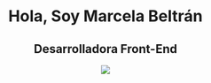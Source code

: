 
<h1 align="center"> Hola, Soy Marcela Beltrán</h1>
<h2  align="center"> Desarrolladora
Front-End</h2>


<!--
**yulybeltran/yulybeltran** is a ✨ _special_ ✨ repository because its `README.md` (this file) appears on your GitHub profile.

Here are some ideas to get you started:

- 🔭 I’m currently working on ...
- 🌱 I’m currently learning ...
- 👯 I’m looking to collaborate on ...
- 🤔 I’m looking for help with ...
- 💬 Ask me about ...
- 📫 How to reach me: ...
- 😄 Pronouns: ...
- ⚡ Fun fact: ...
-->

<p align="center">
<img src="https://github-readme-stats.vercel.app/api?username=yulybeltran&show_icons=true&theme=radical&title_color=2AA9AF&text_color=fff&icon_color=2AA9AF">

<!--![yulybeltran](https://github-readme-stats.vercel.app/api/top-langs/?username=yulybeltran&theme=radical&title_color=2AA9AF&text_color=fff)-->

</p>
